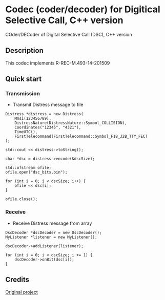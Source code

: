 # Codec (coder/decoder) for Digitical Selective Call, C++ version
COder/DECoder of Digital Selective Call (DSC), C++ version
## Description
This codec implements R-REC-M.493-14-201509
## Quick start
### Transmission
- Transmit Distress message to file
```
Distress *distress = new Distress(
	Mmsi(123456789),
	DistressNature(DistressNature::Symbol_COLLISION),
	Coordinates("12345", "4321"),
	TimeUTC(),
	FirstTelecommand(FirstTelecommand::Symbol_F1B_J2B_TTY_FEC)
);

std::cout << distress->toString();

char *dsc = distress->encode(&dscSize);

std::ofstream ofile;
ofile.open("dsc_bits.bin");

for (int i = 0; i < dscSize; i++) {
	ofile << dsc[i];
}

ofile.close();
```
### Receive
- Receive Distress message from array
```
DscDecoder *dscDecoder = new DscDecoder();
MyListener *listener = new MyListener();

dscDecoder->addListener(listener);

for (int i = 0; i < dscSize; i += 1) {
	dscDecoder->onBit(dsc[i]);
}
```

## Credits
[Original project](https://github.com/vorobuev/dsc-codec)
